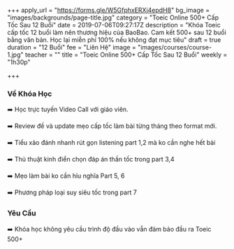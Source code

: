 +++
apply_url = "https://forms.gle/W5GfphxERXj4epdH8"
bg_image = "images/backgrounds/page-title.jpg"
category = "Toeic Online 500+ Cấp Tốc Sau 12 Buổi"
date = 2019-07-06T09:27:17Z
description = "Khóa Toeic cấp tốc 12 buổi làm nên thương hiệu của BaoBao. Cam kết 500+ sau 12 buổi bằng văn bản. Học lại miễn phí 100% nếu không đạt mục tiêu"
draft = true
duration = "12 Buổi"
fee = "Liên Hệ"
image = "images/courses/course-1.jpg"
teacher = ""
title = "Toeic Online 500+ Cấp Tốc Sau 12 Buổi"
weekly = "1h30p"

+++
### Về Khóa Học

➡️ Học trực tuyến Video Call với giáo viên.

➡️ Review đề và update mẹo cấp tốc làm bài từng tháng theo format mới.

➡️ Tiểu xảo đánh nhanh rút gọn listening part 1,2 mà ko cần nghe hết bài

➡️ Thủ thuật kinh điển chọn đáp án thần tốc trong part 3,4

➡️ Mẹo làm bài ko cần hỉu nghĩa Part 5, 6

➡️ Phương pháp loại suy siêu tốc trong part 7</p>

### Yêu Cầu

➡️ Khóa học không yêu cầu trình độ đầu vào vẫn đảm bảo đầu ra Toeic 500+